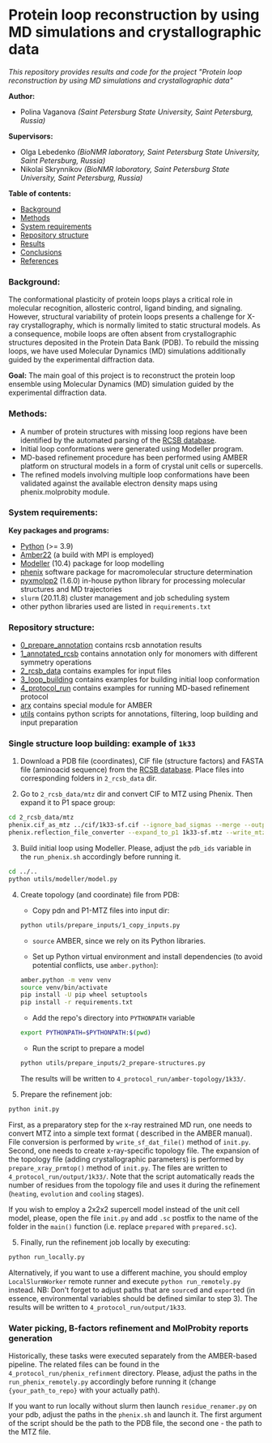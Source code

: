 # Protein loop reconstruction by using MD simulations and crystallographic data

_This repository provides results and code for the project "Protein loop reconstruction by using MD simulations and
crystallographic data"_

**Author:**

* Polina Vaganova _(Saint Petersburg State University, Saint Petersburg, Russia)_

**Supervisors:**

* Olga Lebedenko _(BioNMR laboratory, Saint Petersburg State University, Saint Petersburg, Russia)_
* Nikolai Skrynnikov _(BioNMR laboratory, Saint Petersburg State University, Saint Petersburg, Russia)_

**Table of contents:**

- [Background](#sec1) </br>
- [Methods](#sec2) </br>
- [System requirements](#sec3) </br>
- [Repository structure](#sec4) </br>
- [Results](#sec5) </br>
- [Conclusions](#sec6) </br>
- [References](#sec7) </br>

<a name="sec1"></a>

### Background:

The conformational plasticity of protein loops plays a critical role in molecular recognition, allosteric control,
ligand binding, and signaling. However, structural
variability of protein loops presents a challenge for X-ray crystallography, which is normally limited to static
structural models. As a consequence, mobile loops are often absent from crystallographic structures deposited in the
Protein Data Bank (PDB). To rebuild the missing loops, we have used Molecular Dynamics (MD) simulations additionally
guided by the experimental diffraction data.

**Goal:** The main goal of this project is to reconstruct the protein loop ensemble using Molecular Dynamics (MD)
simulation guided by the experimental diffraction data.

### Methods:

- A number of protein structures with missing loop regions have been identified by the automated parsing of
  the [RCSB database](https://www.rcsb.org/).
- Initial loop conformations were generated using Modeller program.
- MD-based refinement procedure has been performed using AMBER platform on structural models in a form of crystal unit
  cells or supercells.
- The refined models involving multiple loop conformations have been validated against the available electron density
  maps using phenix.molprobity module.

<a name="sec3"></a>

### System requirements:

**Key packages and programs:**

- [Python](https://www.python.org/downloads/) (>= 3.9)
- [Amber22](https://ambermd.org/index.php) (a build with MPI is employed)
- [Modeller](https://salilab.org/modeller/download_installation.html) (10.4) package for loop modelling
- [phenix](https://phenix-online.org) software package for macromolecular structure determination
- [pyxmolpp2](https://github.com/sizmailov/pyxmolpp2) (1.6.0) in-house python library for processing molecular
  structures and MD trajectories
- `slurm` (20.11.8) cluster management and job scheduling system
- other python libraries used are listed in `requirements.txt`

<a name="sec4"></a>

### Repository structure:

- [0_prepare_annotation](0_prepare_annotation) contains rcsb annotation results
- [1_annotated_rcsb](1_annotated_rcsb) contains annotation only for monomers with different symmetry operations
- [2_rcsb_data](2_rcsb_data) contains examples for input files
- [3_loop_building](3_loop_building) contains examples for building initial loop conformation
- [4_protocol_run](4_protocol_run) contains examples for running MD-based refinement protocol
- [arx](arx) contains special module for AMBER
- [utils](utils) contains python scripts for annotations, filtering, loop building and input preparation

### Single structure loop building: example of `1k33`

1. Download a PDB file (coordinates), CIF file (structure factors) and FASTA file (aminoacid sequence) from
   the [RCSB database](https://www.rcsb.org/). Place files into corresponding folders in `2_rcsb_data` dir.

2. Go to `2_rcsb_data/mtz` dir and convert CIF to MTZ using Phenix. Then expand it to P1 space group:

```bash
cd 2_rcsb_data/mtz
phenix.cif_as_mtz ../cif/1k33-sf.cif --ignore_bad_sigmas --merge --output_file_name=1k33-sf.mtz
phenix.reflection_file_converter --expand_to_p1 1k33-sf.mtz --write_mtz_amplitudes --mtz_root_label="FOBS" --label="FOBS" --generate_r_free_flags --non_anomalous --mtz 1k33.mtz
```

3. Build initial loop using Modeller. Please, adjust the `pdb_ids` variable in the `run_phenix.sh` accordingly before
   running it.

```bash
cd ../..
python utils/modeller/model.py
```

4. Create topology (and coordinate) file from PDB:

    * Copy pdn and P1-MTZ files into input dir:
    ```bash
   python utils/prepare_inputs/1_copy_inputs.py
    ```

    * `source` AMBER, since we rely on its Python libraries.

    * Set up Python virtual environment and install dependencies (to avoid potential conflicts, use `amber.python`):
   ```bash
   amber.python -m venv venv
   source venv/bin/activate
   pip install -U pip wheel setuptools
   pip install -r requirements.txt
   ```

    * Add the repo's directory into `PYTHONPATH` variable
   ```bash
   export PYTHONPATH=$PYTHONPATH:$(pwd)
   ```

    * Run the script to prepare a model
   ```bash
   python utils/prepare_inputs/2_prepare-structures.py
   ```
   The results will be written to `4_protocol_run/amber-topology/1k33/`.

4. Prepare the refinement job:

```bash
python init.py
```

First, as a preparatory step for the x-ray restrained MD run, one needs to convert MTZ into a simple text format (
described in the AMBER manual). File conversion is performed by `write_sf_dat_file()` method of `init.py`. Second, one
needs to create x-ray-specific topology file. The expansion of the topology file (adding crystallographic parameters) is
performed by `prepare_xray_prmtop()` method of `init.py`. The files are written to `4_protocol_run/output/1k33/`. Note
that the
script automatically reads the number of residues from the topology file and uses it during the
refinement (`heating`, `evolution` and `cooling` stages).

If you wish to employ a 2x2x2 supercell model instead of the unit cell model, please, open the file `init.py` and
add `.sc` postfix to the name of the folder in the `main()` function (i.e. replace `prepared` with `prepared.sc`).

5. Finally, run the refinement job locally by executing:

```bash
python run_locally.py
```

Alternatively, if you want to use a different machine, you should employ `LocalSlurmWorker` remote runner and
execute `python run_remotely.py` instead. NB: Don't forget to adjust paths that are `source`d and `export`ed (in
essence, environmental variables should be defined similar to step 3). The results will be written
to `4_protocol_run/output/1k33`.

### Water picking, B-factors refinement and MolProbity reports generation

Historically, these tasks were executed separately from the AMBER-based pipeline. The related files can be found in
the `4_protocol_run/phenix_refinment` directory. Please, adjust the paths in the `run_phenix_remotely.py` accordingly
before running it (change `{your_path_to_repo}` with your actually path).

If you want to run locally without slurm then launch `residue_renamer.py` on your pdb, adjust the paths in
the `phenix.sh` and launch it. The first argument of the script should be the path to the PDB file, the second one - the
path to the MTZ file.

